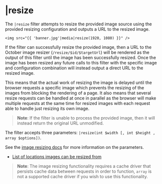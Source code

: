 # |resize

The `|resize` filter attempts to resize the provided image source using the provided resizing configuration and outputs a URL to the resized image.

```twig
<img src="{{ 'banner.jpg'|media|resize(1920, 1080) }}" />
```

If the filter can successfully resize the provided image, then a URL to the October image resizer (`/resize/$id/$targetUrl`) will be rendered as the output of this filter until the image has been successfully resized. Once the image has been resized any future calls to this filter with the specific image and configuration combination will instead output a direct URL to the resized image.

This means that the actual work of resizing the image is delayed until the browser requests a specific image which prevents the resizing of the images from blocking the rendering of a page. It also means that several resize requests can be handled at once in parallel as the browser will make multiple requests at the same time for resized images with each request able to handle just resizing its own image.

> **Note**: If the filter is unable to process the provided image, then it will instead return the original URL unmodified.

The filter accepts three parameters: `|resize(int $width [, int $height , array $options])`.

See the [image resizing docs](../services/image-resizing.md#resize-parameters) for more information on the parameters.

- [List of locations images can be resized from](../services/image-resizing.md#resize-sources)

> **Note**: The image resizing functionality requires a cache driver that persists cache data between requests in order to function, `array` is not a supported cache driver if you wish to use this functionality.

